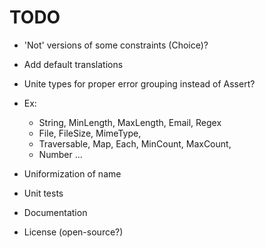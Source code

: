 # TODO

- 'Not' versions of some constraints (Choice)?

- Add default translations

- Unite types for proper error grouping instead of Assert?
- Ex:
    - String, MinLength, MaxLength, Email, Regex
    - File, FileSize, MimeType,
    - Traversable, Map, Each, MinCount, MaxCount,
    - Number ...
    
- Uniformization of name

- Unit tests

- Documentation

- License (open-source?)